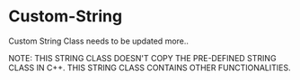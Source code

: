 # Custom-String
Custom String Class needs to be updated more..

NOTE: THIS STRING CLASS DOESN'T COPY THE PRE-DEFINED STRING CLASS IN C++. THIS STRING CLASS CONTAINS OTHER FUNCTIONALITIES.
